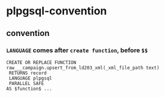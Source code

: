 # plpgsql-convention

## convention
### `LANGUAGE` comes after `create function`, before `$$`

```plpgsql
CREATE OR REPLACE FUNCTION raw___campaign.upsert_from_ld203_xml(_xml_file_path text)
 RETURNS record
 LANGUAGE plpgsql
 PARALLEL SAFE
AS $function$ ...
```
